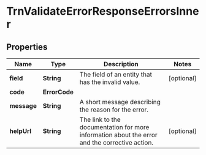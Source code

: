 

# TrnValidateErrorResponseErrorsInner


## Properties

| Name | Type | Description | Notes |
|------------ | ------------- | ------------- | -------------|
|**field** | **String** | The field of an entity that has the invalid value. |  [optional] |
|**code** | **ErrorCode** |  |  |
|**message** | **String** | A short message describing the reason for the error. |  |
|**helpUrl** | **String** | The link to the documentation for more information about the error and the corrective action. |  [optional] |



